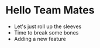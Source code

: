 # Hello Team Mates

- Let's just roll up the sleeves
- Time to break some bones
- Adding a new feature
